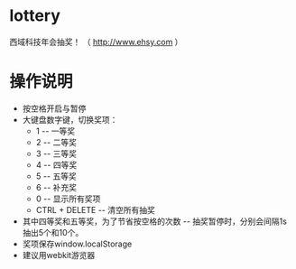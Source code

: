 lottery
=======

西域科技年会抽奖！ （ http://www.ehsy.com ）

操作说明
=======
* 按空格开启与暂停
* 大键盘数字键，切换奖项：
	* 1 -- 一等奖
	* 2 -- 二等奖
	* 3 -- 三等奖
	* 4 -- 四等奖
	* 5 -- 五等奖
	* 6 -- 补充奖
	* 0 -- 显示所有奖项
	* CTRL + DELETE -- 清空所有抽奖
* 其中四等奖和五等奖，为了节省按空格的次数  --  抽奖暂停时，分别会间隔1s抽出5个和10个。
* 奖项保存window.localStorage
* 建议用webkit游览器
